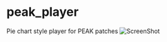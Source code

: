 # peak_player
Pie chart style player for PEAK patches
![ScreenShot](https://raw.github.com/{MiriKat}/{peak_player}/{master}/{peak_player/PEAK.png})
